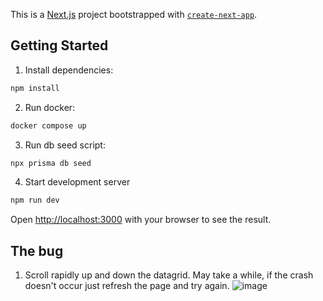 This is a [Next.js](https://nextjs.org/) project bootstrapped with [`create-next-app`](https://github.com/vercel/next.js/tree/canary/packages/create-next-app).

## Getting Started

1. Install dependencies:

```bash
npm install
```

2. Run docker:

```bash
docker compose up
```

3. Run db seed script:

```bash
npx prisma db seed
```

4. Start development server

```bash
npm run dev
```

Open [http://localhost:3000](http://localhost:3000) with your browser to see the result.

## The bug

1. Scroll rapidly up and down the datagrid. May take a while, if the crash doesn't occur just refresh the page and try again.
![image](https://github.com/martenjurgens/mui-lazy-load-bug/assets/55079581/8cd26edd-5ec3-42a8-957e-5aa5e9518039)




